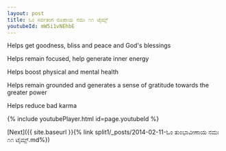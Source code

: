 ```yaml
---
layout: post
title: ಓಂ ಸರ್ವತಂಗ ರೂಪಾಯ ನಮಃ ೧೧ ಟೈಮ್ಸ್
youtubeId: mW5i1vNEhbE
---
```

 
 
Helps get goodness, bliss and peace and God's blessings
 
Helps remain focused, help generate inner energy 
 
Helps boost physical and mental health 
 
Helps remain grounded and generates a sense of gratitude towards the greater power 
 
Helps reduce bad karma
 
 
 
 


{% include youtubePlayer.html id=page.youtubeId %}
 
[Next]({{ site.baseurl }}{% link  split1/_posts/2014-02-11-ಓಂ ತುಂಭಾವೀಣಾಯ ನಮಃ ೧೧ ಟೈಮ್ಸ್.md%})
 
